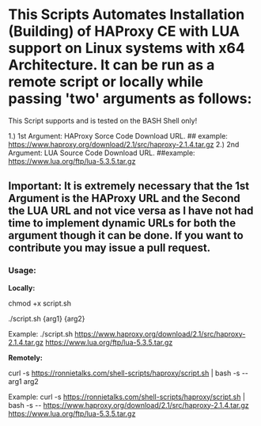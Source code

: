 # This Scripts Automates Installation (Building) of HAProxy CE with LUA support on Linux systems with x64 Architecture. It can be run as a remote script or locally while passing 'two' arguments as follows:

This Script supports and is tested on the BASH Shell only!

1.) 1st Argument: HAProxy Sorce Code Download URL. ## example: https://www.haproxy.org/download/2.1/src/haproxy-2.1.4.tar.gz
2.) 2nd Argument: LUA Source Code Download URL. ##example: https://www.lua.org/ftp/lua-5.3.5.tar.gz

## Important: It is extremely necessary that the 1st Argument is the HAProxy URL and the Second the LUA URL and not vice versa as I have not had time to implement dynamic URLs for both the argument though it can be done. If you want to contribute you may issue a pull request.

### **Usage:**

**Locally:**

chmod +x script.sh

./script.sh {arg1} {arg2}

Example: ./script.sh https://www.haproxy.org/download/2.1/src/haproxy-2.1.4.tar.gz https://www.lua.org/ftp/lua-5.3.5.tar.gz

**Remotely:**

curl -s https://ronnietalks.com/shell-scripts/haproxy/script.sh | bash -s -- arg1 arg2

Example: curl -s https://ronnietalks.com/shell-scripts/haproxy/script.sh | bash -s -- https://www.haproxy.org/download/2.1/src/haproxy-2.1.4.tar.gz https://www.lua.org/ftp/lua-5.3.5.tar.gz
